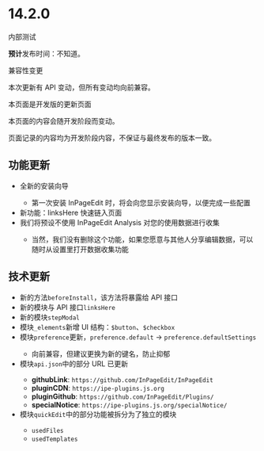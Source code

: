 # 14.2.0

<status status="warning">内部测试</status>

**预计**发布时间：不知道。

<infobox type="info">
<p class="title">兼容性变更</p>
<p>本次更新有 API 变动，但所有变动均向前兼容。</p>
</infobox>

<infobox type="info">
<p class="title">本页面是开发版的更新页面</p>
<p>本页面的内容会随开发阶段而变动。</p>
<p>页面记录的内容均为开发阶段内容，不保证与最终发布的版本一致。</p>
</infobox>

## 功能更新

- <status status="new"/> 全新的安装向导
  - 第一次安装 InPageEdit 时，将会向您显示安装向导，以便完成一些配置
- <status status="new"/> 新功能：linksHere 快速链入页面
- <status status="updated"/> 我们将预设不使用 InPageEdit Analysis 对您的使用数据进行收集
  - 当然，我们没有删除这个功能，如果您愿意与其他人分享编辑数据，可以随时从设置里打开数据收集功能

## 技术更新

- <status status="new"/> 新的方法`beforeInstall`，该方法将暴露给 API 接口
- <status status="new"/> 新的模块与 API 接口`linksHere`
- <status status="new"/> 新的模块`stepModal`
- <status status="new"/> 模块`_elements`新增 UI 结构：`$button`、`$checkbox`
- <status status="updated"/> 模块`preference`更新，`preference.default` → `preference.defaultSettings`
  - 向前兼容，但建议更换为新的键名，防止抑郁
- <status status="updated"/> 模块`api.json`中的部分 URL 已更新
  - **githubLink**: `https://github.com/InPageEdit/InPageEdit`
  - **pluginCDN**: `https://ipe-plugins.js.org`
  - **pluginGithub**: `https://github.com/InPageEdit/Plugins/`
  - **specialNotice**: `https://ipe-plugins.js.org/specialNotice/`
- <status status="updated"/> 模块`quickEdit`中的部分功能被拆分为了独立的模块
  - `usedFiles`
  - `usedTemplates`

